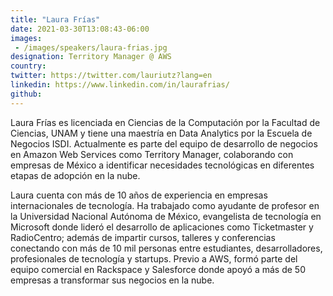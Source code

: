 ```yaml
---
title: "Laura Frías"
date: 2021-03-30T13:08:43-06:00
images: 
 - /images/speakers/laura-frias.jpg
designation: Territory Manager @ AWS
country: 
twitter: https://twitter.com/lauriutz?lang=en
linkedin: https://www.linkedin.com/in/laurafrias/
github: 
---
```


Laura Frías es licenciada en Ciencias de la Computación por la Facultad de Ciencias, UNAM y tiene una maestría en Data Analytics por la Escuela de Negocios ISDI.
Actualmente es parte del equipo de desarrollo de negocios en Amazon Web Services como Territory Manager, colaborando con empresas de México a identificar necesidades tecnológicas en diferentes etapas de adopción en la nube.

Laura cuenta con más de 10 años de experiencia en empresas internacionales de tecnología.
Ha trabajado como ayudante de profesor en la Universidad Nacional Autónoma de México, evangelista de tecnología en Microsoft donde lideró el desarrollo de aplicaciones como Ticketmaster y RadioCentro; además de impartir cursos, talleres y conferencias conectando con más de 10 mil personas entre estudiantes, desarrolladores, profesionales de tecnología y startups.
Previo a AWS, formó parte del equipo comercial en Rackspace y Salesforce donde apoyó a más de 50 empresas a transformar sus negocios en la nube.
